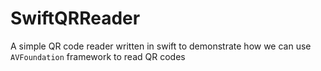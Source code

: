 # SwiftQRReader
A simple QR code reader written in swift to demonstrate how we can use `AVFoundation` framework to read QR codes
